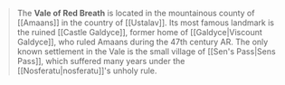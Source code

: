 > The **Vale of Red Breath** is located in the mountainous county of [[Amaans]] in the country of [[Ustalav]].  Its most famous landmark is the ruined [[Castle Galdyce]], former home of [[Galdyce|Viscount Galdyce]], who ruled Amaans during the 47th century AR.  The only known settlement in the Vale is the small village of [[Sen's Pass|Sens Pass]], which suffered many years under the [[Nosferatu|nosferatu]]'s unholy rule.







